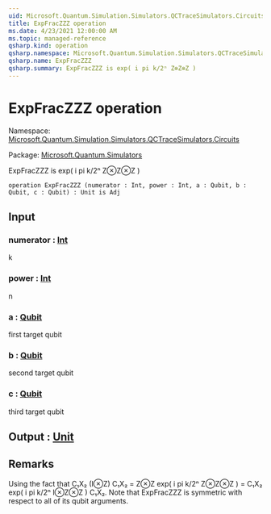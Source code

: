 ```yaml
---
uid: Microsoft.Quantum.Simulation.Simulators.QCTraceSimulators.Circuits.ExpFracZZZ
title: ExpFracZZZ operation
ms.date: 4/23/2021 12:00:00 AM
ms.topic: managed-reference
qsharp.kind: operation
qsharp.namespace: Microsoft.Quantum.Simulation.Simulators.QCTraceSimulators.Circuits
qsharp.name: ExpFracZZZ
qsharp.summary: ExpFracZZZ is exp( i pi k/2ⁿ Z⊗Z⊗Z )
---
```


# ExpFracZZZ operation

Namespace: [Microsoft.Quantum.Simulation.Simulators.QCTraceSimulators.Circuits](xref:Microsoft.Quantum.Simulation.Simulators.QCTraceSimulators.Circuits)

Package: [Microsoft.Quantum.Simulators](https://nuget.org/packages/Microsoft.Quantum.Simulators)


ExpFracZZZ is exp( i pi k/2ⁿ Z⊗Z⊗Z )

```qsharp
operation ExpFracZZZ (numerator : Int, power : Int, a : Qubit, b : Qubit, c : Qubit) : Unit is Adj
```


## Input

### numerator : [Int](xref:microsoft.quantum.qsharp.valueliterals#int-literals)

k


### power : [Int](xref:microsoft.quantum.qsharp.valueliterals#int-literals)

n


### a : [Qubit](xref:microsoft.quantum.qsharp.valueliterals#qubit-literals)

first target qubit


### b : [Qubit](xref:microsoft.quantum.qsharp.valueliterals#qubit-literals)

second target qubit


### c : [Qubit](xref:microsoft.quantum.qsharp.valueliterals#qubit-literals)

third target qubit



## Output : [Unit](xref:microsoft.quantum.qsharp.valueliterals#unit-literal)



## Remarks

Using the fact that C₁X₂ (I⊗Z) C₁X₂ = Z⊗Zexp( i pi k/2ⁿ Z⊗Z⊗Z ) = C₁X₂ exp( i pi k/2ⁿ I⊗Z⊗Z ) C₁X₂.Note that ExpFracZZZ is symmetric with respect to all of its qubit arguments.